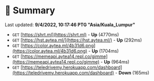 # 📖 Summary
Last updated: **9/4/2022, 10:17:46 PTG "Asia/Kuala_Lumpur"**

- `GET` [https://shrt.ml](https://shrt.ml) - **Up** (4770ms)
- `GET` [https://hst.aytea.ml/](https://hst.aytea.ml/) - **Up** (292ms)
- `GET` [https://color.aytea.ml/4b31d6.png](https://color.aytea.ml/4b31d6.png) - **Up** (1704ms)
- `GET` [https://memeapi.aytea14.repl.co/gimme](https://memeapi.aytea14.repl.co/gimme) - **Up** (964ms)
- `GET` [https://teledrivemy.herokuapp.com/dashboard](https://teledrivemy.herokuapp.com/dashboard) - **Down** (165ms)
